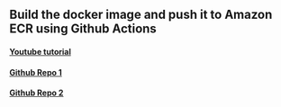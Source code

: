 ## Build the docker image and push it to Amazon ECR using Github Actions

#### [Youtube tutorial](https://www.youtube.com/watch?v=Hv5UcBYseus&list=PLiMWaCMwGJXlDKL_-7dxdp7IGx6w8adz7&index=1)

#### [Github Repo 1](https://github.com/antonputra/tutorials/tree/main/lessons/086)

#### [Github Repo 2](https://github.com/antonputra/lesson-086)

